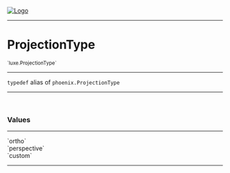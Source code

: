 
[![Logo](../../images/logo.png)](../../api/index.html)

---



<h1>ProjectionType</h1>
<small>`luxe.ProjectionType`</small>



---

`typedef`&nbsp;alias of `phoenix.ProjectionType`


---


&nbsp;
&nbsp;





<h3>Values</h3> <hr/><span class="member signature apipage">`ortho`<br/> </span>
        <span class="small_desc_flat"></span><span class="member signature apipage">`perspective`<br/> </span>
        <span class="small_desc_flat"></span><span class="member signature apipage">`custom`<br/> </span>
        <span class="small_desc_flat"></span>





    











---

&nbsp;
&nbsp;
&nbsp;
&nbsp;
